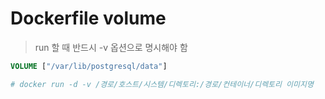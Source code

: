 # Dockerfile volume

> run 할 때 반드시 -v 옵션으로 명시해야 함

```Dockerfile
VOLUME ["/var/lib/postgresql/data"]

# docker run -d -v /경로/호스트/시스템/디렉토리:/경로/컨테이너/디렉토리 이미지명
```
